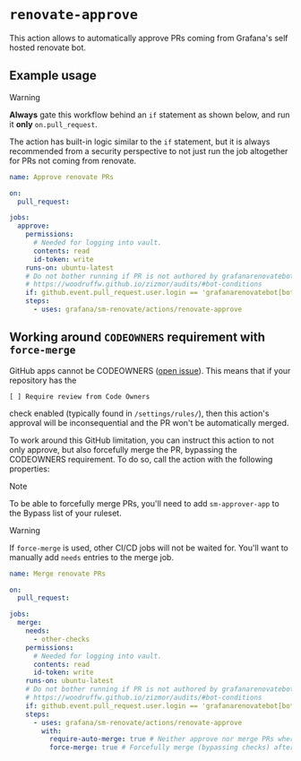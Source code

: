 # `renovate-approve`

This action allows to automatically approve PRs coming from Grafana's self hosted renovate bot.

## Example usage

> [!WARNING]
> **Always** gate this workflow behind an `if` statement as shown below, and run it **only** `on.pull_request`.

The action has built-in logic similar to the `if` statement, but it is always recommended from a security perspective to not just run the job altogether for PRs not coming from renovate.

```yaml
name: Approve renovate PRs

on:
  pull_request:

jobs:
  approve:
    permissions:
      # Needed for logging into vault.
      contents: read
      id-token: write
    runs-on: ubuntu-latest
    # Do not bother running if PR is not authored by grafanarenovatebot.
    # https://woodruffw.github.io/zizmor/audits/#bot-conditions
    if: github.event.pull_request.user.login == 'grafanarenovatebot[bot]' && github.repository == github.event.pull_request.head.repo.full_name
    steps:
      - uses: grafana/sm-renovate/actions/renovate-approve
```

## Working around `CODEOWNERS` requirement with `force-merge`

GitHub apps cannot be CODEOWNERS ([open issue](https://github.com/orgs/community/discussions/23064)). This means that if your repository has the 

```
[ ] Require review from Code Owners
```

check enabled (typically found in `/settings/rules/`), then this action's approval will be inconsequential and the PR won't be automatically merged.

To work around this GitHub limitation, you can instruct this action to not only approve, but also forcefully merge the PR, bypassing the CODEOWNERS requirement. To do so, call the action with the following properties:

> [!NOTE]
> To be able to forcefully merge PRs, you'll need to add `sm-approver-app` to the Bypass list of your ruleset.

> [!WARNING]
> If `force-merge` is used, other CI/CD jobs will not be waited for. You'll want to manually add `needs` entries to the merge job.

```yaml
name: Merge renovate PRs

on:
  pull_request:

jobs:
  merge:
    needs:
      - other-checks
    permissions:
      # Needed for logging into vault.
      contents: read
      id-token: write
    runs-on: ubuntu-latest
    # Do not bother running if PR is not authored by grafanarenovatebot.
    # https://woodruffw.github.io/zizmor/audits/#bot-conditions
    if: github.event.pull_request.user.login == 'grafanarenovatebot[bot]' && github.repository == github.event.pull_request.head.repo.full_name
    steps:
      - uses: grafana/sm-renovate/actions/renovate-approve
        with:
          require-auto-merge: true # Neither approve nor merge PRs where auto-merge was not requested.
          force-merge: true # Forcefully merge (bypassing checks) after approval.
```

